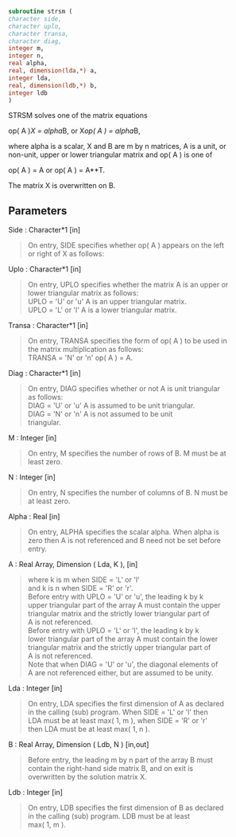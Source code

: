 ```fortran  
subroutine strsm (  
character side,  
character uplo,  
character transa,  
character diag,  
integer m,  
integer n,  
real alpha,  
real, dimension(lda,*) a,  
integer lda,  
real, dimension(ldb,*) b,  
integer ldb  
)  
```  
  
STRSM  solves one of the matrix equations  
  
op( A )*X = alpha*B,   or   X*op( A ) = alpha*B,  
  
where alpha is a scalar, X and B are m by n matrices, A is a unit, or  
non-unit,  upper or lower triangular matrix  and  op( A )  is one  of  
  
op( A ) = A   or   op( A ) = A**T.  
  
The matrix X is overwritten on B.  
  
## Parameters  
Side : Character*1 [in]  
> On entry, SIDE specifies whether op( A ) appears on the left  
> or right of X as follows:  
  
Uplo : Character*1 [in]  
> On entry, UPLO specifies whether the matrix A is an upper or  
> lower triangular matrix as follows:  
> UPLO = 'U' or 'u'   A is an upper triangular matrix.  
> UPLO = 'L' or 'l'   A is a lower triangular matrix.  
  
Transa : Character*1 [in]  
> On entry, TRANSA specifies the form of op( A ) to be used in  
> the matrix multiplication as follows:  
> TRANSA = 'N' or 'n'   op( A ) = A.  
  
Diag : Character*1 [in]  
> On entry, DIAG specifies whether or not A is unit triangular  
> as follows:  
> DIAG = 'U' or 'u'   A is assumed to be unit triangular.  
> DIAG = 'N' or 'n'   A is not assumed to be unit  
> triangular.  
  
M : Integer [in]  
> On entry, M specifies the number of rows of B. M must be at  
> least zero.  
  
N : Integer [in]  
> On entry, N specifies the number of columns of B.  N must be  
> at least zero.  
  
Alpha : Real [in]  
> On entry,  ALPHA specifies the scalar  alpha. When  alpha is  
> zero then  A is not referenced and  B need not be set before  
> entry.  
  
A : Real Array, Dimension ( Lda, K ), [in]  
> where k is m when SIDE = 'L' or 'l'  
> and k is n when SIDE = 'R' or 'r'.  
> Before entry  with  UPLO = 'U' or 'u',  the  leading  k by k  
> upper triangular part of the array  A must contain the upper  
> triangular matrix  and the strictly lower triangular part of  
> A is not referenced.  
> Before entry  with  UPLO = 'L' or 'l',  the  leading  k by k  
> lower triangular part of the array  A must contain the lower  
> triangular matrix  and the strictly upper triangular part of  
> A is not referenced.  
> Note that when  DIAG = 'U' or 'u',  the diagonal elements of  
> A  are not referenced either,  but are assumed to be  unity.  
  
Lda : Integer [in]  
> On entry, LDA specifies the first dimension of A as declared  
> in the calling (sub) program.  When  SIDE = 'L' or 'l'  then  
> LDA  must be at least  max( 1, m ),  when  SIDE = 'R' or 'r'  
> then LDA must be at least max( 1, n ).  
  
B : Real Array, Dimension ( Ldb, N ) [in,out]  
> Before entry,  the leading  m by n part of the array  B must  
> contain  the  right-hand  side  matrix  B,  and  on exit  is  
> overwritten by the solution matrix  X.  
  
Ldb : Integer [in]  
> On entry, LDB specifies the first dimension of B as declared  
> in  the  calling  (sub)  program.   LDB  must  be  at  least  
> max( 1, m ).  
  
